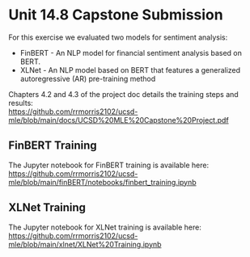 # Unit 14.8 Capstone Submission

For this exercise we evaluated two models for sentiment analysis:

* FinBERT - An NLP model for financial sentiment analysis based on BERT. 
* XLNet - An NLP model based on BERT that features a generalized autoregressive (AR) pre-training method

Chapters 4.2 and 4.3 of the project doc details the training steps and results:   
https://github.com/rrmorris2102/ucsd-mle/blob/main/docs/UCSD%20MLE%20Capstone%20Project.pdf

## FinBERT Training
The Jupyter notebook for FinBERT training is available here:  
https://github.com/rrmorris2102/ucsd-mle/blob/main/finBERT/notebooks/finbert_training.ipynb

## XLNet Training
The Jupyter notebook for XLNet training is available here:  
https://github.com/rrmorris2102/ucsd-mle/blob/main/xlnet/XLNet%20Training.ipynb

